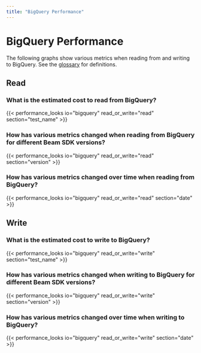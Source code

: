 ```yaml
---
title: "BigQuery Performance"
---
```


<!--
Licensed under the Apache License, Version 2.0 (the "License");
you may not use this file except in compliance with the License.
You may obtain a copy of the License at

http://www.apache.org/licenses/LICENSE-2.0

Unless required by applicable law or agreed to in writing, software
distributed under the License is distributed on an "AS IS" BASIS,
WITHOUT WARRANTIES OR CONDITIONS OF ANY KIND, either express or implied.
See the License for the specific language governing permissions and
limitations under the License.
-->

# BigQuery Performance

The following graphs show various metrics when reading from and writing to
BigQuery. See the [glossary](/performance/glossary) for definitions.

## Read

### What is the estimated cost to read from BigQuery?

{{< performance_looks io="bigquery" read_or_write="read" section="test_name" >}}

### How has various metrics changed when reading from BigQuery for different Beam SDK versions?

{{< performance_looks io="bigquery" read_or_write="read" section="version" >}}

### How has various metrics changed over time when reading from BigQuery?

{{< performance_looks io="bigquery" read_or_write="read" section="date" >}}

## Write

### What is the estimated cost to write to BigQuery?

{{< performance_looks io="bigquery" read_or_write="write" section="test_name" >}}

### How has various metrics changed when writing to BigQuery for different Beam SDK versions?

{{< performance_looks io="bigquery" read_or_write="write" section="version" >}}

### How has various metrics changed over time when writing to BigQuery?

{{< performance_looks io="bigquery" read_or_write="write" section="date" >}}
